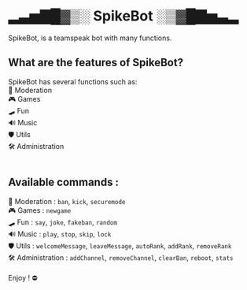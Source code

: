 # ▂▃▅▇█▓▒░ SpikeBot ░▒▓█▇▅▃▂
SpikeBot, is a teamspeak bot with many functions.

## What are the features of SpikeBot?
SpikeBot has several functions such as: <br>
🚨 Moderation<br>
🎮 Games<br>
🛹 Fun<br>
🔊 Music<br>
🛡️ Utils<br>
🛠️ Administration<br>
<br>
## Available commands :<br>
🚨 Moderation : `ban`, `kick`, `securemode`<br>
🎮 Games : `newgame`<br>
🛹 Fun : `say`, `joke`, `fakeban`, `random`<br>
🔊 Music : `play`, `stop`, `skip`, `lock`<br>
🛡️ Utils : `welcomeMessage`, `leaveMessage`, `autoRank`, `addRank`, `removeRank`<br>
🛠️ Administration : `addChannel`, `removeChannel`, `clearBan`, `reboot`, `stats`<br>
<br>
Enjoy !
⛔

